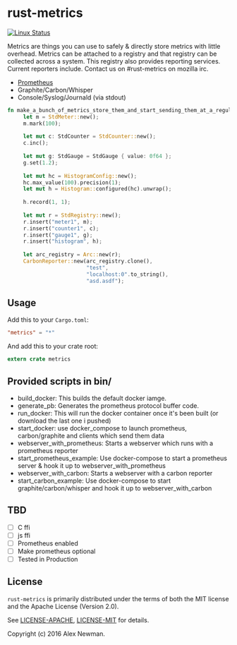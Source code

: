 # rust-metrics
[![Linux Status](https://travis-ci.org/posix4e/rust-metrics.svg?branch=master)](https://travis-ci.org/posix4e/rust-metrics)


Metrics are things you can use to safely & directly store metrics with little overhead. Metrics
can be attached to a registry and that registry can be collected across a system. This registry
also provides reporting services. Current reporters include. Contact us on #rust-metrics on mozilla irc.

- [Prometheus](https://prometheus.io/)
- Graphite/Carbon/Whisper
- Console/Syslog/Journald (via stdout)

```rust
fn make_a_bunch_of_metrics_store_them_and_start_sending_them_at_a_regular_interval_to_graphite_or_carbon() {
     let m = StdMeter::new();
     m.mark(100);
    
     let mut c: StdCounter = StdCounter::new();
     c.inc();
    
     let mut g: StdGauge = StdGauge { value: 0f64 };
     g.set(1.2);
    
     let mut hc = HistogramConfig::new();
     hc.max_value(100).precision(1);
     let mut h = Histogram::configured(hc).unwrap();
    
     h.record(1, 1);
    
     let mut r = StdRegistry::new();
     r.insert("meter1", m);
     r.insert("counter1", c);
     r.insert("gauge1", g);
     r.insert("histogram", h);
    
     let arc_registry = Arc::new(r);
     CarbonReporter::new(arc_registry.clone(),
                         "test",
                         "localhost:0".to_string(),
                         "asd.asdf");
```

## Usage


Add this to your `Cargo.toml`:

```toml
"metrics" = "*"
```

And add this to your crate root:

```rust
extern crate metrics
```
## Provided scripts in bin/

- build_docker: This builds the default docker iamge.
- generate_pb: Generates the prometheus protocol buffer code.
- run_docker: This will run the  docker container once it's been built (or download the last one i pushed)
- start_docker: use docker_compose  to launch prometheus, carbon/graphite and clients which send them data
- webserver_with_prometheus: Starts a webserver which runs with a prometheus reporter
- start_prometheus_example: Use docker-compose to start a prometheus server & hook it up to webserver_with_prometheus
- webserver_with_carbon: Starts a webserver with a carbon reporter
- start_carbon_example: Use docker-compose to start graphite/carbon/whisper and hook it up to webserver_with_carbon

## TBD

- [ ] C ffi
- [ ] js ffi
- [ ] Prometheus enabled
- [ ] Make prometheus optional
- [ ] Tested in Production

## License

`rust-metrics` is primarily distributed under the terms of both the MIT license and the
Apache License (Version 2.0).

See [LICENSE-APACHE](LICENSE-APACHE), [LICENSE-MIT](LICENSE-MIT) for details.

Copyright (c) 2016 Alex Newman.
